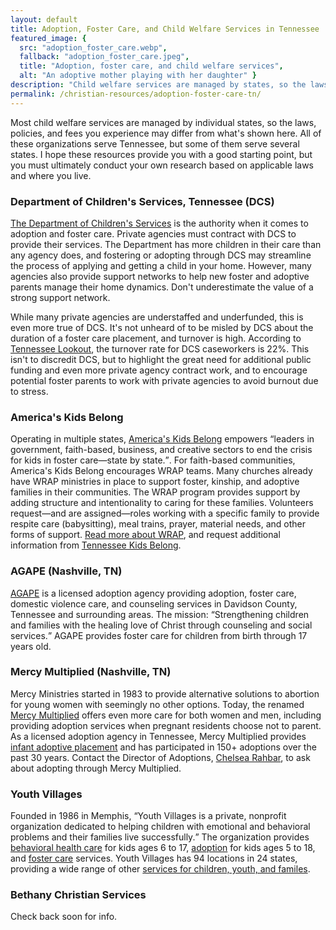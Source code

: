 ```yaml
---
layout: default
title: Adoption, Foster Care, and Child Welfare Services in Tennessee
featured_image: {
  src: "adoption_foster_care.webp",
  fallback: "adoption_foster_care.jpeg",
  title: "Adoption, foster care, and child welfare services",
  alt: "An adoptive mother playing with her daughter" }
description: "Child welfare services are managed by states, so the laws, policies, and fees you experience may differ."
permalink: /christian-resources/adoption-foster-care-tn/
---
```


<script>
	gtag('set', 'content_group', 'Christian resources');
</script>

Most child welfare services are managed by individual states, so the laws, policies, and fees you experience may differ from what's shown here. All of these organizations serve Tennessee, but some of them serve several states. I hope these resources provide you with a good starting point, but you must ultimately conduct your own research based on applicable laws and where you live.

### Department of Children's Services, Tennessee (DCS)

[The Department of Children's Services](https://www.tn.gov/dcs/program-areas/foster-care-and-adoption.html) is the authority when it comes to adoption and foster care. Private agencies must contract with DCS to provide their services. The Department has more children in their care than any agency does, and fostering or adopting through DCS may streamline the process of applying and getting a child in your home. However, many agencies also provide support networks to help new foster and adoptive parents manage their home dynamics. Don't underestimate the value of a strong support network.

While many private agencies are understaffed and underfunded, this is even more true of DCS. It's not unheard of to be misled by DCS about the duration of a foster care placement, and turnover is high. According to [Tennessee Lookout](https://tennesseelookout.com/2021/08/06/workers-describe-unmanageable-caseloads-high-turnover-and-low-morale-at-department-of-childrens-services/), the turnover rate for DCS caseworkers is 22%. This isn't to discredit DCS, but to highlight the great need for additional public funding and even more private agency contract work, and to encourage potential foster parents to work with private agencies to avoid burnout due to stress.

### America's Kids Belong

Operating in multiple states, [America's Kids Belong](https://americaskidsbelong.org/) empowers <q cite="https://americaskidsbelong.org/">leaders in government, faith-based, business, and creative sectors to end the crisis for kids in foster care&mdash;state by state.</q>. For faith-based communities, America's Kids Belong encourages WRAP teams. Many churches already have WRAP ministries in place to support foster, kinship, and adoptive families in their communities. The WRAP program provides support by adding structure and intentionality to caring for these families. Volunteers request&mdash;and are assigned&mdash;roles working with a specific family to provide respite care (babysitting), meal trains, prayer, material needs, and other forms of support. [Read more about WRAP](https://www.tn.gov/tnfosters/how-you-can-help/faith-communities.html), and request additional information from [Tennessee Kids Belong](https://www.tnkidsbelong.org/support).

### AGAPE (Nashville, TN)

[AGAPE](https://www.agapenashville.org/) is a licensed adoption agency providing adoption, foster care, domestic violence care, and counseling services in Davidson County, Tennessee and surrounding areas. The mission: <q cite="https://www.agapenashville.org/">Strengthening children and families with the healing love of Christ through counseling and social services.</q> AGAPE provides foster care for children from birth through 17 years old.

### Mercy Multiplied (Nashville, TN)

Mercy Ministries started in 1983 to provide alternative solutions to abortion for young women with seemingly no other options. Today, the renamed [Mercy Multiplied](/christian-resources/counseling/#mercy-multiplied) offers even more care for both women and men, including providing adoption services when pregnant residents choose not to parent. As a licensed adoption agency in Tennessee, Mercy Multiplied provides [infant adoptive placement](https://mercymultiplied.com/adopt/) and has participated in 150+ adoptions over the past 30 years. Contact the Director of Adoptions, [Chelsea Rahbar](mailto:crahbar@mercymultiplied.com), to ask about adopting through Mercy Multiplied.

### Youth Villages

Founded in 1986 in Memphis, <q cite="https://youthvillages.org/about-us/who-we-serve/">Youth Villages is a private, nonprofit organization dedicated to helping children with emotional and behavioral problems and their families live successfully.</q> The organization provides [behavioral health care](https://youthvillages.org/services/residential-services/) for kids ages 6 to 17, [adoption](https://youthvillages.org/services/adoption/) for kids ages 5 to 18, and [foster care](https://youthvillages.org/services/foster-care/) services. Youth Villages has 94 locations in 24 states, providing a wide range of other [services for children, youth, and familes](https://youthvillages.org/services/).

### Bethany Christian Services

Check back soon for info.
